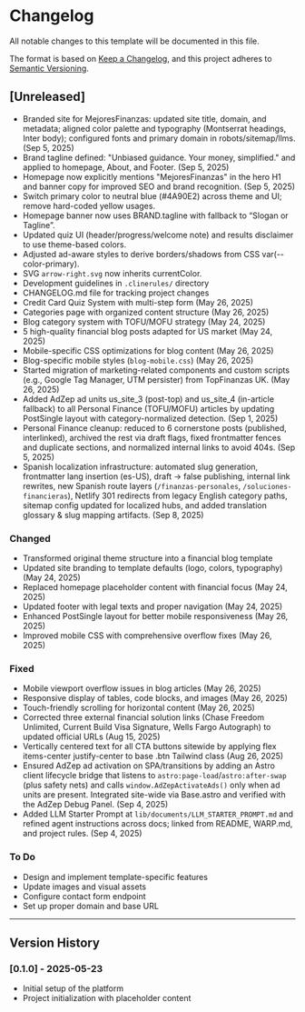 # Changelog

All notable changes to this template will be documented in this file.

The format is based on [Keep a Changelog](https://keepachangelog.com/en/1.0.0/),
and this project adheres to [Semantic Versioning](https://semver.org/spec/v2.0.0.html).

## [Unreleased]

- Branded site for MejoresFinanzas: updated site title, domain, and metadata; aligned color palette and typography (Montserrat headings, Inter body); configured fonts and primary domain in robots/sitemap/llms. (Sep 5, 2025)
- Brand tagline defined: "Unbiased guidance. Your money, simplified." and applied to homepage, About, and Footer. (Sep 5, 2025)
- Homepage now explicitly mentions "MejoresFinanzas" in the hero H1 and banner copy for improved SEO and brand recognition. (Sep 5, 2025)
- Switch primary color to neutral blue (#4A90E2) across theme and UI; remove hard-coded yellow usages.
- Homepage banner now uses BRAND.tagline with fallback to “Slogan or Tagline”.
- Updated quiz UI (header/progress/welcome note) and results disclaimer to use theme-based colors.
- Adjusted ad-aware styles to derive borders/shadows from CSS var(--color-primary).
- SVG `arrow-right.svg` now inherits currentColor.
- Development guidelines in `.clinerules/` directory
- CHANGELOG.md file for tracking project changes
- Credit Card Quiz System with multi-step form (May 26, 2025)
- Categories page with organized content structure (May 26, 2025)
- Blog category system with TOFU/MOFU strategy (May 24, 2025)
- 5 high-quality financial blog posts adapted for US market (May 24, 2025)
- Mobile-specific CSS optimizations for blog content (May 26, 2025)
- Blog-specific mobile styles (`blog-mobile.css`) (May 26, 2025)
- Started migration of marketing-related components and custom scripts (e.g., Google Tag Manager, UTM persister) from TopFinanzas UK. (May 26, 2025)
- Added AdZep ad units us_site_3 (post-top) and us_site_4 (in-article fallback) to all Personal Finance (TOFU/MOFU) articles by updating PostSingle layout with category-normalized detection. (Sep 1, 2025)
- Personal Finance cleanup: reduced to 6 cornerstone posts (published, interlinked), archived the rest via draft flags, fixed frontmatter fences and duplicate sections, and normalized internal links to avoid 404s. (Sep 5, 2025)
- Spanish localization infrastructure: automated slug generation, frontmatter lang insertion (es-US), draft -> false publishing, internal link rewrites, new Spanish route layers (`/finanzas-personales`, `/soluciones-financieras`), Netlify 301 redirects from legacy English category paths, sitemap config updated for localized hubs, and added translation glossary & slug mapping artifacts. (Sep 8, 2025)

### Changed

- Transformed original theme structure into a financial blog template
- Updated site branding to template defaults (logo, colors, typography) (May 24, 2025)
- Replaced homepage placeholder content with financial focus (May 24, 2025)
- Updated footer with legal texts and proper navigation (May 24, 2025)
- Enhanced PostSingle layout for better mobile responsiveness (May 26, 2025)
- Improved mobile CSS with comprehensive overflow fixes (May 26, 2025)

### Fixed

- Mobile viewport overflow issues in blog articles (May 26, 2025)
- Responsive display of tables, code blocks, and images (May 26, 2025)
- Touch-friendly scrolling for horizontal content (May 26, 2025)
- Corrected three external financial solution links (Chase Freedom Unlimited, Current Build Visa Signature, Wells Fargo Autograph) to updated official URLs (Aug 15, 2025)
- Vertically centered text for all CTA buttons sitewide by applying flex items-center justify-center to base .btn Tailwind class (Aug 26, 2025)
- Ensured AdZep ad activation on SPA/transitions by adding an Astro client lifecycle bridge that listens to `astro:page-load`/`astro:after-swap` (plus safety nets) and calls `window.AdZepActivateAds()` only when ad units are present. Integrated site-wide via Base.astro and verified with the AdZep Debug Panel. (Sep 4, 2025)
- Added LLM Starter Prompt at `lib/documents/LLM_STARTER_PROMPT.md` and refined agent instructions across docs; linked from README, WARP.md, and project rules. (Sep 4, 2025)

### To Do

- Design and implement template-specific features
- Update images and visual assets
- Configure contact form endpoint
- Set up proper domain and base URL

---

## Version History

### [0.1.0] - 2025-05-23

- Initial setup of the platform
- Project initialization with placeholder content
